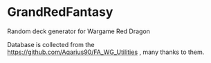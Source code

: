 # GrandRedFantasy
Random deck generator for Wargame Red Dragon

Database is collected from the https://github.com/Aqarius90/FA_WG_Utilities , many thanks to them.
